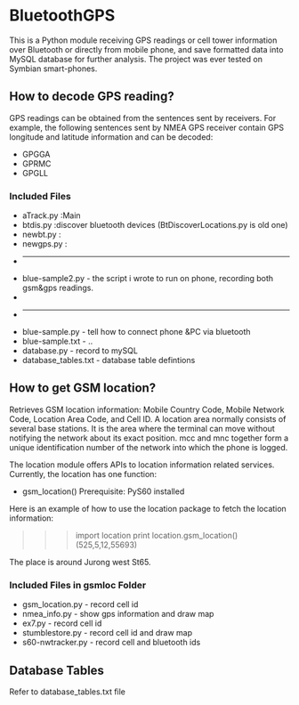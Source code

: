 # BluetoothGPS
This is a Python module receiving GPS readings or cell tower information over Bluetooth or directly from mobile phone, and save formatted data into MySQL database for further analysis. The project was ever tested on Symbian smart-phones. 


## How to decode GPS reading?

GPS readings can be obtained from the sentences sent by receivers. For example, the following sentences sent by NMEA GPS receiver contain GPS longitude and latitude information and can be decoded:
* GPGGA
* GPRMC
* GPGLL

### Included Files
* aTrack.py      :Main
* btdis.py       :discover bluetooth devices  (BtDiscoverLocations.py is old one)
* newbt.py       :
* newgps.py      :
* --------------------------------
* blue-sample2.py  - the script i wrote to run on phone, recording both gsm&gps readings.
*
* --------------------------------
* blue-sample.py   - tell how to connect phone &PC via bluetooth
* blue-sample.txt  - ..
* database.py      - record to mySQL 
* database_tables.txt - database table defintions


## How to get GSM location?

Retrieves GSM location information: Mobile Country Code, Mobile Network Code, Location Area
Code, and Cell ID. A location area normally consists of several base stations. It is the area where
the terminal can move without notifying the network about its exact position. mcc and mnc
together form a unique identification number of the network into which the phone is logged.

The location module offers APIs to location information related services. Currently, the location has
one function:
* gsm_location()
Prerequisite: PyS60 installed

Here is an example of how to use the location package to fetch the location information:

>>> import location
>>> print location.gsm_location()
(525,5,12,55693)

The place is around Jurong west St65.


### Included Files in gsmloc Folder
* gsm_location.py - record cell id
* nmea_info.py  - show gps information and draw map
* ex7.py  - record cell id
* stumblestore.py - record cell id and draw map
* s60-nwtracker.py - record cell and bluetooth ids


## Database Tables
  Refer to database_tables.txt file
